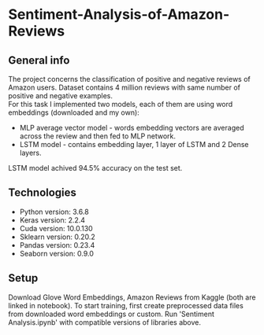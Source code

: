 # Sentiment-Analysis-of-Amazon-Reviews

## General info
The project concerns the classification of positive and negative reviews of Amazon users. Dataset contains 4 million reviews with same number of positive and negative examples. <br> 
For this task I implemented two models, each of them are using word embeddings (downloaded and my own):
* MLP average vector model - words embedding vectors are averaged across the review and then fed to MLP network.
* LSTM model - contains embedding layer, 1 layer of LSTM and 2 Dense layers.

LSTM model achived 94.5% accuracy on the test set.

## Technologies
* Python version: 3.6.8
* Keras version: 2.2.4
* Cuda version: 10.0.130
* Sklearn version: 0.20.2
* Pandas version: 0.23.4
* Seaborn version: 0.9.0

## Setup
Download Glove Word Embeddings, Amazon Reviews from Kaggle (both are linked in notebook). To start training, first create preprocessed data files from downloaded word embeddings or custom. Run 'Sentiment Analysis.ipynb' with compatible versions of libraries above.